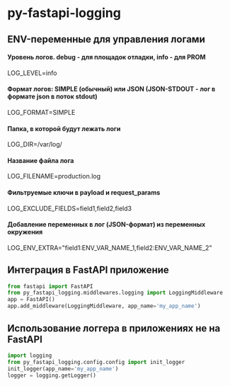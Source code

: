 # py-fastapi-logging

## ENV-переменные для управления логами
#### Уровень логов. debug - для площадок отладки, info - для PROM
LOG_LEVEL=info
#### Формат логов: SIMPLE (обычный) или JSON (JSON-STDOUT - лог в формате json в поток stdout)
LOG_FORMAT=SIMPLE
#### Папка, в которой будут лежать логи
LOG_DIR=/var/log/<APP NAME>
#### Название файла лога
LOG_FILENAME=production.log
#### Фильтруемые ключи в payload и request_params
LOG_EXCLUDE_FIELDS=field1,field2,field3
#### Добавление переменных в лог (JSON-формат) из переменных окружения
LOG_ENV_EXTRA="field1:ENV_VAR_NAME_1,field2:ENV_VAR_NAME_2"


## Интеграция в FastAPI приложение
```python
from fastapi import FastAPI
from py_fastapi_logging.middlewares.logging import LoggingMiddleware
app = FastAPI()
app.add_middleware(LoggingMiddleware, app_name='my_app_name')
```

## Использование логгера в приложениях не на FastAPI
```python
import logging
from py_fastapi_logging.config.config import init_logger
init_logger(app_name='my_app_name')
logger = logging.getLogger()
```

